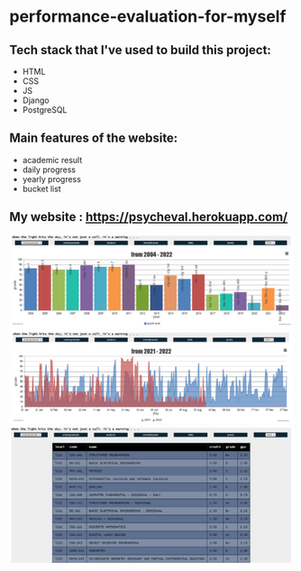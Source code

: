 # performance-evaluation-for-myself

## Tech stack that I've used to build this project:
- HTML
- CSS
- JS
- Django
- PostgreSQL

## Main features of the website:
- academic result 
- daily progress 
- yearly progress 
- bucket list 

## My website : https://psycheval.herokuapp.com/
![e01](https://github.com/nishan-paul-2022/performance-evaluation-for-myself/blob/main/readme/b01.PNG)
![e02](https://github.com/nishan-paul-2022/performance-evaluation-for-myself/blob/main/readme/b02.PNG)
![e03](https://github.com/nishan-paul-2022/performance-evaluation-for-myself/blob/main/readme/b03.PNG)